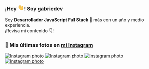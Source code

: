 <h3>¡Hey <img src="https://raw.githubusercontent.com/ABSphreak/ABSphreak/master/gifs/Hi.gif" width="20px" decondig="async">! Soy gabriedev</h3>

<p>Soy <strong>Desarrollador JavaScript Full Stack 🚀</strong> más con un año y medio experiencia.<br />¡Revisa mi contenido 👇!</p>

### 📸 Mis últimas fotos en [mi Instagram](https://instagram.com/gabrie.dev)


<a href='https://instagram.com/p/CtruQitPJU1' target='_blank'>
  <img width='20%' src='https://instagram.fkiv8-1.fna.fbcdn.net/v/t51.2885-15/354557634_595647665883083_2498794285121939883_n.jpg?stp=dst-jpg_e15_fr_s1080x1080&_nc_ht=instagram.fkiv8-1.fna.fbcdn.net&_nc_cat=111&_nc_ohc=6zHcsdahse8AX8mINjj&edm=APU89FABAAAA&ccb=7-5&oh=00_AfCVo8cJ63OItyYxiezuPeFAIzY4hQSKdqlhG8fIZ6HmSQ&oe=64B8C263&_nc_sid=bc0c2c' alt='Instagram photo' />
</a>
<a href='https://instagram.com/p/CtrtZEhvfjK' target='_blank'>
  <img width='20%' src='https://instagram.fkiv8-1.fna.fbcdn.net/v/t51.2885-15/354566352_1280061536273536_3184760590463359796_n.jpg?stp=dst-jpg_e15&_nc_ht=instagram.fkiv8-1.fna.fbcdn.net&_nc_cat=104&_nc_ohc=S5GtBNAiWIEAX_P8tEG&edm=APU89FABAAAA&ccb=7-5&oh=00_AfDIZciP2Nh91uuU_ArK_uR5YYyrgfHmSNBBnaBFnnx5PA&oe=64B8275C&_nc_sid=bc0c2c' alt='Instagram photo' />
</a>
<a href='https://instagram.com/p/CtDUXiGIwfW' target='_blank'>
  <img width='20%' src='https://instagram.fkiv8-1.fna.fbcdn.net/v/t51.2885-15/350888316_2281662725376540_4082540287140756007_n.jpg?stp=dst-jpg_e15&_nc_ht=instagram.fkiv8-1.fna.fbcdn.net&_nc_cat=100&_nc_ohc=AXQz1f-4k6wAX9_co8z&edm=APU89FABAAAA&ccb=7-5&oh=00_AfCVANpfQUA16pK0RFLi9bZ5AWYvZgOxnJ_p5e7EEY5ZFw&oe=64B8E798&_nc_sid=bc0c2c' alt='Instagram photo' />
</a>
<a href='https://instagram.com/p/CoTfm_INWyt' target='_blank'>
  <img width='20%' src='https://instagram.fkiv8-1.fna.fbcdn.net/v/t51.2885-15/321050480_935030397667260_4356312353538439528_n.jpg?stp=dst-jpg_e15&_nc_ht=instagram.fkiv8-1.fna.fbcdn.net&_nc_cat=100&_nc_ohc=WbyPAjpbI18AX-46b0S&edm=APU89FABAAAA&ccb=7-5&oh=00_AfDcMCrdjM39MjJQEfvyTaSD8hACZCJ110PUFPlivDD_2w&oe=64B8A9D7&_nc_sid=bc0c2c' alt='Instagram photo' />
</a>
